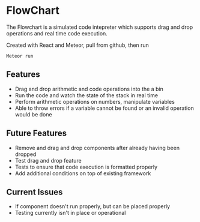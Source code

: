 # FlowChart

The Flowchart is a simulated code intepreter which supports drag and drop operations and real time code execution. 

Created with React and Meteor, pull from github, then run 
```
Meteor run
```

## Features

- Drag and drop arithmetic and code operations into the a bin
- Run the code and watch the state of the stack in real time
- Perform arithmetic operations on numbers, manipulate variables
- Able to throw errors if a variable cannot be found or an invalid operation would be done

## Future Features
- Remove and drag and drop components after already having been dropped
- Test drag and drop feature
- Tests to ensure that code execution is formatted properly
- Add additional conditions on top of existing framework

## Current Issues
- If component doesn't run properly, but can be placed properly
- Testing currently isn't in place or operational